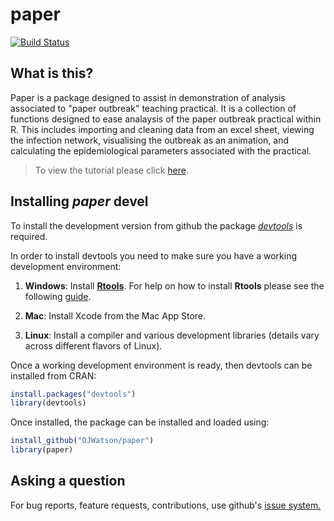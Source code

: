 # paper

[![Build Status](https://travis-ci.org/OJWatson/paper.png?branch=master)](https://travis-ci.org/OJWatson/paper)

## What is this?

Paper is a package designed to assist in demonstration of analysis associated to "paper outbreak" teaching practical. It is a collection of functions designed to ease analaysis of the paper outbreak practical within R. This includes importing and cleaning data from an excel sheet, viewing the infection network, visualising the outbreak as an animation, and calculating the epidemiological parameters associated with the practical.

> To view the tutorial please click [here](https://cdn.rawgit.com/OJWatson/paper/cd02199d4c8f473b9acca9d06661a6bf026289e0/tutorials/paper-package-tutorial.html).

## Installing *paper* devel

To install the development version from github the package [*devtools*](https://github.com/hadley/devtools) is required.

In order to install devtools you need to make sure you have a working development environment:

1. **Windows**: Install **[Rtools](https://cran.r-project.org/bin/windows/Rtools/)**. For help on how to install **Rtools** please see the following [guide](https://github.com/stan-dev/rstan/wiki/Install-Rtools-for-Windows).

2. **Mac**: Install Xcode from the Mac App Store.

3. **Linux**: Install a compiler and various development libraries (details vary across different flavors of Linux).

Once a working development environment is ready, then devtools can be installed from CRAN:

```r
install.packages("devtools")
library(devtools)
```
Once installed, the package can be installed and loaded using:

```r
install_github("OJWatson/paper")
library(paper)
```

## Asking a question

For bug reports, feature requests, contributions, use github's [issue system.](https://github.com/OJWatson/paper/issues)
